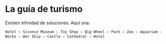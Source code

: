 # La guía de turismo

Existen infinidad de soluciones. Aquí una:

```txt
Hotel – Science Museum – Toy Shop – Big Wheel – Park – Zoo – Aquarium – Art Gallery – Wax
Works – War Ship – Castle – Cathedral – Hotel
```
